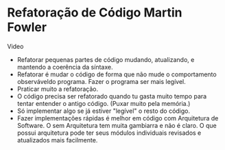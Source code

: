 # Refatoração de Código Martin Fowler  
Video
- Refatorar pequenas partes de código mudando, atualizando, e mantendo a coerência da síntaxe.  
- Refatorar é mudar o código de forma que não mude o comportamento observáveldo programa. Fazer o programa ser mais legível.
- Praticar muito a refatoração.
- O código precisa ser refatorado quando tu gasta muito tempo para tentar entender o antigo código. (Puxar muito pela memória.)
- Só implementar algo se já estiver "legível" o resto do código.
- Fazer implementações rápidas é melhor em código com Arquitetura de Software. O sem Arquitetura tem muita gambiarra e não é claro. O que possui arquitetura pode ter seus módulos individuais revisados e atualizados mais facilmente.
